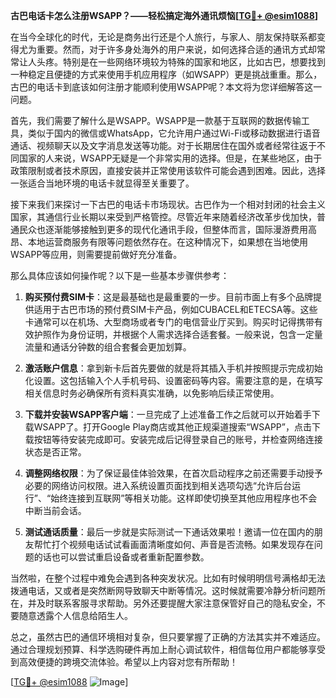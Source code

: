 **古巴电话卡怎么注册WSAPP？——轻松搞定海外通讯烦恼[[TG💪+ @esim1088](https://t.me/s/esim1088)]**

在当今全球化的时代，无论是商务出行还是个人旅行，与家人、朋友保持联系都变得尤为重要。然而，对于许多身处海外的用户来说，如何选择合适的通讯方式却常常让人头疼。特别是在一些网络环境较为特殊的国家和地区，比如古巴，想要找到一种稳定且便捷的方式来使用手机应用程序（如WSAPP）更是挑战重重。那么，古巴的电话卡到底该如何注册才能顺利使用WSAPP呢？本文将为您详细解答这一问题。

首先，我们需要了解什么是WSAPP。WSAPP是一款基于互联网的数据传输工具，类似于国内的微信或WhatsApp，它允许用户通过Wi-Fi或移动数据进行语音通话、视频聊天以及文字消息发送等功能。对于长期居住在国外或者经常往返于不同国家的人来说，WSAPP无疑是一个非常实用的选择。但是，在某些地区，由于政策限制或者技术原因，直接安装并正常使用该软件可能会遇到困难。因此，选择一张适合当地环境的电话卡就显得至关重要了。

接下来我们来探讨一下古巴的电话卡市场现状。古巴作为一个相对封闭的社会主义国家，其通信行业长期以来受到严格管控。尽管近年来随着经济改革步伐加快，普通民众也逐渐能够接触到更多的现代化通讯手段，但整体而言，国际漫游费用高昂、本地运营商服务有限等问题依然存在。在这种情况下，如果想在当地使用WSAPP等应用，则需要提前做好充分准备。

那么具体应该如何操作呢？以下是一些基本步骤供参考：

1. **购买预付费SIM卡**：这是最基础也是最重要的一步。目前市面上有多个品牌提供适用于古巴市场的预付费SIM卡产品，例如CUBACEL和ETECSA等。这些卡通常可以在机场、大型商场或者专门的电信营业厅买到。购买时记得携带有效护照作为身份证明，并根据个人需求选择合适套餐。一般来说，包含一定量流量和通话分钟数的组合套餐会更加划算。

2. **激活账户信息**：拿到新卡后首先要做的就是将其插入手机并按照提示完成初始化设置。这包括输入个人手机号码、设置密码等内容。需要注意的是，在填写相关信息时务必确保所有资料真实准确，以免影响后续正常使用。

3. **下载并安装WSAPP客户端**：一旦完成了上述准备工作之后就可以开始着手下载WSAPP了。打开Google Play商店或其他正规渠道搜索“WSAPP”，点击下载按钮等待安装完成即可。安装完成后记得登录自己的账号，并检查网络连接状态是否正常。

4. **调整网络权限**：为了保证最佳体验效果，在首次启动程序之前还需要手动授予必要的网络访问权限。进入系统设置页面找到相关选项勾选“允许后台运行”、“始终连接到互联网”等相关功能。这样即使切换至其他应用程序也不会中断当前会话。

5. **测试通话质量**：最后一步就是实际测试一下通话效果啦！邀请一位在国内的朋友帮忙打个视频电话试试看画面清晰度如何、声音是否流畅。如果发现存在问题的话也可以尝试重启设备或者重新配置参数。

当然啦，在整个过程中难免会遇到各种突发状况。比如有时候明明信号满格却无法拨通电话，又或者是突然断网导致聊天中断等情况。这时候就需要冷静分析问题所在，并及时联系客服寻求帮助。另外还要提醒大家注意保管好自己的隐私安全，不要随意透露个人信息给陌生人。

总之，虽然古巴的通信环境相对复杂，但只要掌握了正确的方法其实并不难适应。通过合理规划预算、科学选购硬件再加上耐心调试软件，相信每位用户都能够享受到高效便捷的跨境交流体验。希望以上内容对您有所帮助！

[[TG💪+ @esim1088](https://t.me/s/esim1088) ![Image](https://i.postimg.cc/4NQfJmqS/Snipaste-2025-05-13-00-14-12.png)]